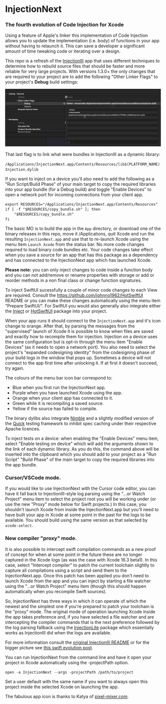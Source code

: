 # InjectionNext

### The fourth evolution of Code Injection for Xcode

Using a feature of Apple's linker this implementation of Code Injection
allows you to update the implementation (i.e. body) of functions in your
app without having to relaunch it. This can save a developer a significant
amount of time tweaking code or iterating over a design.

This repo is a refresh of the [InjectionIII](https://github.com/johnno1962/InjectionIII)
app that uses different techniques to determine how to rebuild source files
that should be faster and more reliable for very large projects. With versions 
1.3.0+ the only changes that are required to your project are to add the 
following "Other Linker Flags" to your project's **Debug** build settings:

![Icon](App/interposable.png)

That last flag is to link what were bundles in InjectionIII as a dynamic library:

`/Applications/InjectionNext.app/Contents/Resources/lib$(PLATFORM_NAME)Injection.dylib`

If you want to inject on a device you'll also need to add the following
as a "Run Script/Build Phase" of your main target to copy the required
libraries into your app bundle (for a Debug build) and toggle "Enable Devices"
to open a network port for incoming connections from your client app.

```
export RESOURCES="/Applications/InjectionNext.app/Contents/Resources"
if [ -f "$RESOURCES/copy_bundle.sh" ]; then
    "$RESOURCES/copy_bundle.sh"
fi
```
The basic MO is to build the app in the `App` directory, or download one of 
the binary releases in this repo, move it /Applications, quit Xcode and run the
resulting `InjectionNext.app` and use that to re-launch Xcode using the menu item 
`Launch Xcode` from the status bar. No more code changes required to load binary 
code bundles etc. Your code changes take effect
when you save a source for an app that has this package as a dependency
and has connected to the InjectionNext app which has launched Xcode.

**Please note:** you can only inject changes to code inside a function body
and you can not add/remove or rename properties with storage or add or 
reorder methods in a non final class or change function signatures.

To inject SwiftUI sucessfully a couple of minor code changes to each View are 
required. Consult the https://github.com/johnno1962/HotSwiftUI README or you
can make these changes automatically using the menu item "Prepare SwiftUI/".
For SwiftUI you would also generally also integrate either the
[Inject](https://github.com/krzysztofzablocki/Inject) or
[HotSwiftUI](https://github.com/johnno1962/HotSwiftUI) package into your project. 

When your app runs it should connect to the `InjectionNext.app` and it's icon
change to orange. After that, by parsing the messages from the "supervised"
launch of Xcode it is possible to know when files are saved and exactly how
to recompile them for injection. Injection on a device uses the same 
configuration but is opt-in through the menu item "Enable Devices"
(as it needs to open a network port). You also need to select the 
project's "expanded codesigning identity" from the codesigning
phase of your build logs in the window that pops up. Sometimes a 
device will not connect to the app first time after unlocking it.
If at first it doesn't succeed, try again.

The colours of the menu bar icon bar correspond to:

* Blue when you first run the InjectionNext app.
* Purple when you have launched Xcode using the app.
* Orange when your client app has connected to it.
* Green while it is recompiling a saved source.
* Yellow if the source has failed to compile.

The binary dylibs also integrate [Nimble](https://github.com/Quick/Nimble)
and a slightly modified version of the [Quick](https://github.com/Quick/Quick) 
testing framework to inhibit spec caching under their respective Apache licences.

To inject tests on a device: when enabling the
"Enable Devices" menu item, select "Enable testing on device" which 
will add the arguments shown to the link of each dynamic library. 
As you do this, the command above will be inserted into the clipboard 
which you should add to your project as a "Run Script" "Build Phase" 
of the main target to copy the required libraries into the app bundle.

### Cursor/VSCode mode.

If you would like to use InjectionNext with the Cursor code editor,
you can have it fall back to InjectionIII-style log parsing using
the "...or Watch Project" menu item to select the project root
you will be working under (or use the new "Proxy" mode below
for Swift projects.) In this case, you shouldn't launch 
Xcode from inside the InjectionNext.app but you'll need to have 
built your app in Xcode at some point in the past for the logs
to be available. You should build using the same version as that 
selected by `xcode-select`.

### New compiler "proxy" mode.

It is also possible to intercept swift compilation commands as a new proof of
concept for when at some point in the future these are no longer captured in 
the Xcode logs (as was the case with Xcode 16.3 beta1). In this case, select 
"Intercept compiler" to patch the current toolchain slightly to capture all
compilations using a script and send them to the InjectionNext.app. Once this 
patch has been applied you don't need to launch Xcode from the app and you can 
inject by starting a file watcher using the "...or Watch Project" menu item
(though this should happen automatically when you recompile Swift sources).

So, InjectionNext has three ways in which it can operate of which the newest and 
the simplest one if you're prepared to patch your toolchain is the "proxy" mode.
The original mode of operation launching Xcode inside the app takes preference 
and, if you have selected a file watcher and are intercepting the compiler
commands that is the next preference followed by the log parsing fallback using
the [InjectionLite](https://github.com/johnno1962/InjectionLite) package which 
essentially works as InjectionIII did when the logs are available.

For more information consult the [original InjectionIII README](https://github.com/johnno1962/InjectionIII)
or for the bigger picture see [this swift evolution post](https://forums.swift.org/t/weve-been-doing-it-wrong-all-this-time/72015).

You can run InjectionNext from the command line and have it open
your project in Xcode automatically using the -projectPath option.

    open -a InjectionNext --args -projectPath /path/to/project

Set a user default with the same name if you want to always open 
this project inside the selected Xcode on launching the app.

The fabulous app icon is thanks to Katya of [pixel-mixer.com](http://pixel-mixer.com/).
